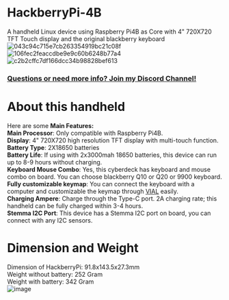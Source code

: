 # HackberryPi-4B
A handheld Linux device using Raspberry Pi4B as Core with 4" 720X720 TFT Touch display and the original blackberry keyboard
![043c94c715e7cb263354919bc21c08f](https://github.com/user-attachments/assets/ed3bdf6e-69dc-4b86-969a-3d08b9a6b6cd)
![106fec2feaccdbe9e9c60b6248b77a4](https://github.com/user-attachments/assets/d6ffcdac-381e-4c04-b472-c101e290f7ca)
![c2b2cffc7df166dcc34b98828bef613](https://github.com/user-attachments/assets/fd3551a1-add4-4a9d-a1ab-a441ba16bb92)



### [Questions or need more info? Join my Discord Channel!](https://discord.gg/WzPthAmMbP)  
# <a name='About this handheld  '>About this handheld</a>

Here are some **Main Features:**  
**Main Processor**: Only compatible with Raspberry Pi4B.  
**Display**: 4" 720X720 high resolution TFT display with multi-touch function.  
**Battery Type**: 2X18650 batteries  
**Battery Life**: If using with 2x3000mah 18650 batteries, this device can run up to 8-9 hours without charging.  
**Keyboard Mouse Combo**: Yes, this cyberdeck has keyboard and mouse combo on board. You can choose blackberry Q10 or Q20 or 9900 keyboard.  
**Fully customizable keymap**: You can connect the keyboard with a computer and customizable the keymap through [VIAL](https://get.vial.today/) easily.  
**Charging Ampere**: Charge through the Type-C port. 2A charging rate; this handheld can be fully charged within 3-4 hours.  
**Stemma I2C Port**: This device has a Stemma I2C port on board, you can connect with any I2C sensors.  

# <a name='Dimension and Weight  '>Dimension and Weight</a>
Dimension of HackberryPi: 91.8x143.5x27.3mm  
Weight without battery: 252 Gram  
Weight with battery: 342 Gram  
![image](https://github.com/user-attachments/assets/04e82bf1-81fb-420d-8614-eced4c6f8d33)
